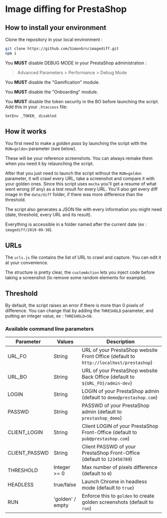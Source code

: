 # Image diffing for PrestaShop

## How to install your environment
Clone the repository in your local environment :
```bash
git clone https://github.com/SimonGrn/imagediff.git
npm i
```
You **MUST** disable DEBUG MODE in your PrestaShop administration :
>Advanced Parameters > Performance > Debug Mode

You **MUST** disable the "Gamification" module.

You **MUST** disable the "Onboarding" module.

You **MUST** disable the token security in the BO before launching the script. Add this in your `.htaccess` file:
```bash
SetEnv _TOKEN_ disabled
```

## How it works
You first need to make a *golden pass* by launching the script with the `RUN=golden` parameter (see below).

These will be your reference screenshots. You can always remake them when you need it by relaunching the script.

After that you just need to launch the script without the `RUN=golden` parameter, it will crawl every URL, take a screenshot and compare it with 
your golden ones. Since this script uses `mocha` you'll get a resume of what went wrong (if any) as a test result 
for every URL. You'll also get every diff image in the `date/diff` folder, if there was more difference than the threshold.

The script also generates a JSON file with every information you might need (date, threshold, every URL and its result).

Everything is accessible in a folder named after the current date (ex : `imagediff/2019-09-30`). 

## URLs
The `urls.js` file contains the list of URL to crawl and capture. You can edit it at your convenience.

The structure is pretty clear, the `customAction` lets you inject code before taking a screenshot (to remove
some random elements for example).

## Threshold
By default, the script raises an error if there is more than 0 pixels of difference. You can change that by adding the 
`THRESHOLD` parameter, and putting an integer value, ex : `THRESHOLD=50`.

### Available command line parameters

| Parameter           | Values          | Description      |
|---------------------|-----------------|-----------------|
| URL_FO              | String          | URL of your PrestaShop website Front Office (default to `http://localhost/prestashop`) |
| URL_BO              | String          | URL of your PrestaShop website Back Office (default to `${URL_FO}/admin-dev`) |
| LOGIN               | String          | LOGIN of your PrestaShop admin (default to `demo@prestashop.com`) |
| PASSWD              | String          | PASSWD of your PrestaShop admin (default to `prestashop_demo`) |
| CLIENT_LOGIN        | String          | Client LOGIN of your PrestaShop Front-Office (default to `pub@prestashop.com`) |
| CLIENT_PASSWD       | String          | Client PASSWD of your PrestaShop Front-Office (default to `123456789`) |
| THRESHOLD           | Integer >= 0    | Max number of pixels difference (default to `0`) |
| HEADLESS            | true/false      | Launch Chrome in headless mode (default to `true`) |
| RUN                 | 'golden' / empty| Enforce this to `golden` to create golden screenshots (default to `run`) |
